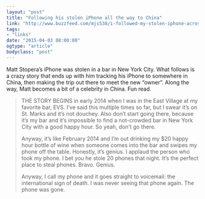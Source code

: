 ```yaml
---
layout: "post"
title: "Following his stolen iPhone all the way to China"
link: "http://www.buzzfeed.com/mjs538/i-followed-my-stolen-iphone-across-the-world-became-a-celebr"
tags: 
- "links"
date: "2015-04-03 08:00:00"
ogtype: "article"
bodyclass: "post"
---
```


Matt Stopera’s iPhone was stolen in a bar in New York City. What follows is a crazy story that ends up with him tracking his iPhone to somewhere in China, then making the trip out there to meet the new “owner”. Along the way, Matt becomes a bit of a celebrity in China. Fun read.

> THE STORY BEGINS in early 2014 when I was in the East Village at my favorite bar, EVS. I’ve said this multiple times so far, but I swear it’s on St. Marks and it’s not douchey. Also don’t start going there, because it’s my bar and it’s impossible to find a not-crowded bar in New York City with a good happy hour. So yeah, don’t go there.
> 
> Anyway, it’s like February 2014 and I’m out drinking my $20 happy hour bottle of wine when someone comes into the bar and swipes my phone off the table. Honestly, it’s genius. I applaud the person who took my phone. I bet you he stole 20 phones that night. It’s the perfect place to steal phones. Bravo. Genius.
> 
> Anyway, I call my phone and it goes straight to voicemail: the international sign of death. I was never seeing that phone again. The phone was gone.